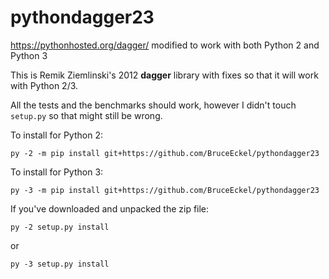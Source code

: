 # pythondagger23
https://pythonhosted.org/dagger/ modified to work with both Python 2 and Python 3

This is Remik Ziemlinski's 2012 **dagger** library with fixes so that it will work with Python 2/3.

All the tests and the benchmarks should work, however I didn't touch `setup.py` so that might still be wrong.

To install for Python 2:
```
py -2 -m pip install git+https://github.com/BruceEckel/pythondagger23
```

To install for Python 3:
```
py -3 -m pip install git+https://github.com/BruceEckel/pythondagger23
```

If you've downloaded and unpacked the zip file:
```
py -2 setup.py install
```
or
```
py -3 setup.py install
```
